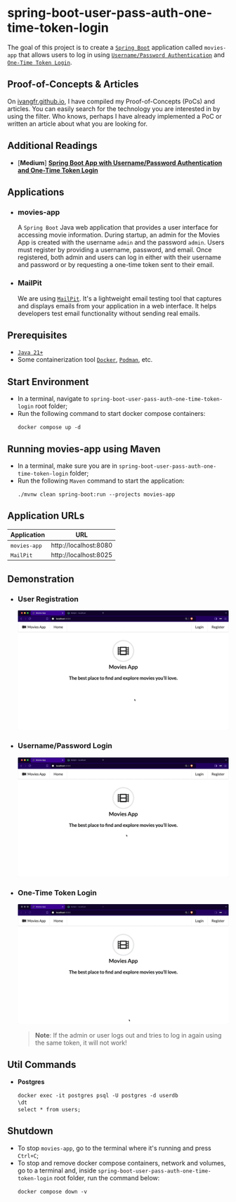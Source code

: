 # spring-boot-user-pass-auth-one-time-token-login

The goal of this project is to create a [`Spring Boot`](https://docs.spring.io/spring-boot/index.html) application called `movies-app` that allows users to log in using [`Username/Password Authentication`](https://docs.spring.io/spring-security/reference/servlet/authentication/passwords/index.html) and [`One-Time Token Login`](https://docs.spring.io/spring-security/reference/servlet/authentication/onetimetoken.html).

## Proof-of-Concepts & Articles

On [ivangfr.github.io](https://ivangfr.github.io), I have compiled my Proof-of-Concepts (PoCs) and articles. You can easily search for the technology you are interested in by using the filter. Who knows, perhaps I have already implemented a PoC or written an article about what you are looking for.

## Additional Readings

- \[**Medium**\] [**Spring Boot App with Username/Password Authentication and One-Time Token Login**](https://medium.com/@ivangfr/spring-boot-app-with-username-password-authentication-and-one-time-token-login-fe3da92f0cb0)

## Applications

- ### movies-app

  A `Spring Boot` Java web application that provides a user interface for accessing movie information. During startup, an admin for the Movies App is created with the username `admin` and the password `admin`. Users must register by providing a username, password, and email. Once registered, both admin and users can log in either with their username and password or by requesting a one-time token sent to their email.

- ### MailPit

  We are using [`MailPit`](https://mailpit.axllent.org/). It's a lightweight email testing tool that captures and displays emails from your application in a web interface. It helps developers test email functionality without sending real emails.

## Prerequisites

- [`Java 21+`](https://www.oracle.com/java/technologies/downloads/#java21)
- Some containerization tool [`Docker`](https://www.docker.com), [`Podman`](https://podman.io), etc.

## Start Environment

- In a terminal, navigate to `spring-boot-user-pass-auth-one-time-token-login` root folder;
- Run the following command to start docker compose containers:
  ```
  docker compose up -d
  ```

## Running movies-app using Maven

- In a terminal, make sure you are in `spring-boot-user-pass-auth-one-time-token-login` folder;
- Run the following `Maven` command to start the application:
  ```
  ./mvnw clean spring-boot:run --projects movies-app
  ```

## Application URLs

| Application  | URL                   |
|--------------|-----------------------|
| `movies-app` | http://localhost:8080 |
| `MailPit`    | http://localhost:8025 |

## Demonstration

- ### User Registration

  ![user-registration](documentation/user-registration.gif)

- ### Username/Password Login

  ![username-password-login](documentation/username-password-login.gif)

- ### One-Time Token Login

  ![one-time-token-login](documentation/one-time-token-login.gif)

  > **Note**: If the admin or user logs out and tries to log in again using the same token, it will not work!

## Util Commands

- **Postgres**
  ```
  docker exec -it postgres psql -U postgres -d userdb
  \dt
  select * from users;
  ```

## Shutdown

- To stop `movies-app`, go to the terminal where it's running and press `Ctrl+C`;
- To stop and remove docker compose containers, network and volumes, go to a terminal and, inside `spring-boot-user-pass-auth-one-time-token-login` root folder, run the command below:
  ```
  docker compose down -v
  ```
